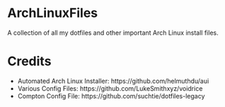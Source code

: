 # ArchLinuxFiles
A collection of all my dotfiles and other important Arch Linux install files.

# Credits
<ul>
  <li>Automated Arch Linux Installer: https://github.com/helmuthdu/aui</li>
  <li>Various Config Files: https://github.com/LukeSmithxyz/voidrice</li>
  <li>Compton Config File: https://github.com/suchtie/dotfiles-legacy</li>
</ul>
